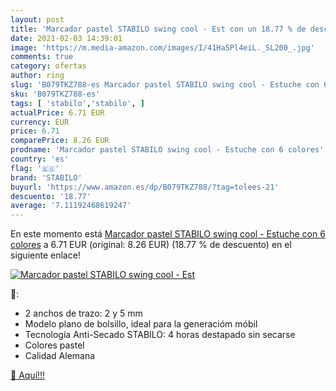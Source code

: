 ```yaml
---
layout: post
title: 'Marcador pastel STABILO swing cool - Est con un 18.77 % de descuento'
date: 2021-02-03 14:39:01
image: 'https://m.media-amazon.com/images/I/41Ha5Pl4eiL._SL200_.jpg'
comments: true
category: ofertas
author: ring
slug: 'B079TKZ788-es Marcador pastel STABILO swing cool - Estuche con 6 colores'
sku: 'B079TKZ788-es'
tags: [ 'stabilo','stabilo', ]
actualPrice: 6.71 EUR
currency: EUR
price: 6.71
comparePrice: 8.26 EUR
prodname: 'Marcador pastel STABILO swing cool - Estuche con 6 colores'
country: 'es'
flag: '🇪🇸'
brand: 'STABILO'
buyurl: 'https://www.amazon.es/dp/B079TKZ788/?tag=tolees-21'
descuento: '18.77'
average: '7.11192468619247'
---
```


En este momento está [Marcador pastel STABILO swing cool - Estuche con 6 colores](https://www.amazon.es/dp/B079TKZ788/?tag=tolees-21) a 6.71 EUR (original: 8.26 EUR) (18.77 %  de descuento) en el siguiente enlace!

[![Marcador pastel STABILO swing cool - Est](https://m.media-amazon.com/images/I/41Ha5Pl4eiL._SL200_.jpg)](https://www.amazon.es/dp/B079TKZ788/?tag=tolees-21)

🔎:

- 2 anchos de trazo: 2 y 5 mm
- Modelo plano de bolsillo, ideal para la generacióm móbil
- Tecnología Anti-Secado STABILO: 4 horas destapado sin secarse
- Colores pastel
- Calidad Alemana

[🛒 Aquí!!!](https://www.amazon.es/dp/B079TKZ788/?tag=tolees-21)
